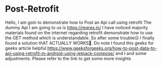 # Post-Retrofit
Hello,
I am goin to demonstrate how to Post an Api call using retrofit
The dummy Api I am going to us is https://reqres.in/
I have noticed majority materials found on the internet regarding retrofit demonstrate how to use the GET method which is understandable. So after some trouble😥 I finally found a solution thAT ACTUALLY WORKS🎉.
Do note I found this geeks for geeks article helpful https://www.geeksforgeeks.org/how-to-post-data-to-api-using-retrofit-in-android-using-jetpack-compose/
and I and some adjustments. Please refer to the link to get some more insights
